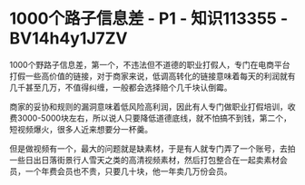 # 1000个路子信息差 - P1 - 知识113355 - BV14h4y1J7ZV

1000个野路子信息差，第一个，不违法但不道德的职业打假人，专门在电商平台打假一些高价值的链接，对于商家来说，低调高转化的链接意味着每天的利润就有几千甚至几万，不值得纠缠，一般都会选择赔个几千块认倒霉。

商家的妥协和规则的漏洞意味着低风险高利润，因此有人专门做职业打假培训，收费3000-5000块左右，所以说人只要降低道德底线，就不怕搞不到钱，第二个，短视频爆火，很多人近来想要分一杯羹。

但是做视频有一个，最大的问题就是缺素材，于是有人就专门弄了一个账号，去拍一些日出日落街景行人雪天之类的高清视频素材，然后打包整合在一起卖素材会员，一个年费会员也不贵，只要几十块，他一年卖几万份会员。

